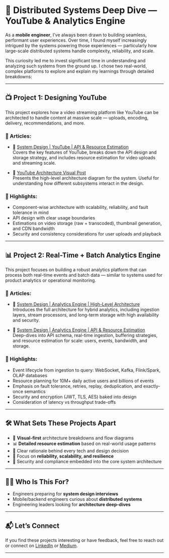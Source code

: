 # 📡 Distributed Systems Deep Dive — YouTube & Analytics Engine

As a **mobile engineer**, I’ve always been drawn to building seamless, performant user experiences. Over time, I found myself increasingly intrigued by the systems powering those experiences — particularly how large-scale distributed systems handle complexity, reliability, and scale.

This curiosity led me to invest significant time in understanding and analyzing such systems from the ground up. I chose two real-world, complex platforms to explore and explain my learnings through detailed breakdowns:

---

## 📺 Project 1: Designing YouTube

This project explores how a video streaming platform like YouTube can be architected to handle content at massive scale — uploads, encoding, delivery, recommendations, and more.

### 📘 Articles:

- 🔗 [System Design | YouTube | API & Resource Estimation](https://medium.com/@s.sivaguru11/system-design-youtube-part-1-7db0ae89c95b)  
  Covers the key features of YouTube, breaks down the API design and storage strategy, and includes resource estimation for video uploads and streaming scale.

- 🔗 [YouTube Architecture Visual Post](https://medium.com/me/stats/post/5fdd47b4de25)  
  Presents the high-level architecture diagram for the system. Useful for understanding how different subsystems interact in the design.

### 🧠 Highlights:
- Component-wise architecture with scalability, reliability, and fault tolerance in mind
- API design with clear usage boundaries
- Estimations on video storage (raw + transcoded), thumbnail generation, and CDN bandwidth
- Security and consistency considerations for user uploads and playback

---

## 📊 Project 2: Real-Time + Batch Analytics Engine

This project focuses on building a robust analytics platform that can process both real-time events and batch data — similar to systems used for product analytics or operational monitoring.

### 📘 Articles:

- 🔗 [System Design | Analytics Engine | High-Level Architecture](https://medium.com/@s.sivaguru11/system-design-analytics-engine-78e3e5cc517d)  
  Introduces the full architecture for hybrid analytics, including ingestion layers, stream processors, and long-term storage with high availability and security.

- 🔗 [System Design | Analytics Engine | API & Resource Estimation](https://medium.com/@s.sivaguru11/system-design-analytics-engine-api-resource-estimation-fc50e55fe8cf)  
  Deep-dives into API schema, real-time ingestion, buffering strategies, and resource estimation for scale: users, events, bandwidth, and storage.

### 🧠 Highlights:
- Event lifecycle from ingestion to query: WebSocket, Kafka, Flink/Spark, OLAP databases
- Resource planning for 10M+ daily active users and billions of events
- Emphasis on fault tolerance, retries, replay, deduplication, and exactly-once semantics
- Security and encryption (JWT, TLS, AES) baked into design
- Consideration of latency vs throughput trade-offs

---

## 🛠️ What Sets These Projects Apart

- 📌 **Visual-first** architecture breakdowns and flow diagrams
- 📊 **Detailed resource estimation** based on real-world usage patterns
- 🚀 Clear rationale behind every tech and design decision
- 🧱 Focus on **reliability, scalability, and resilience**
- 🔐 Security and compliance embedded into the core system architecture

---

## 👨‍💻 Who Is This For?

- Engineers preparing for **system design interviews**
- Mobile/backend engineers curious about **distributed systems**
- Engineering leaders looking for **architecture deep-dives**

---

## 📬 Let’s Connect

If you find these projects interesting or have feedback, feel free to reach out or connect on [LinkedIn](https://www.linkedin.com/in/azhagarasan-shiva-39361557/) or [Medium](https://medium.com/@s.sivaguru11).

---
